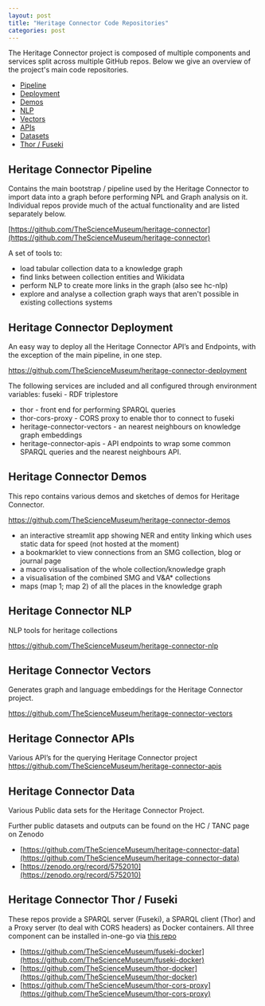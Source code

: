 ```yaml
---
layout: post
title: "Heritage Connector Code Repositories"
categories: post
---
```


The Heritage Connector project is composed of multiple components and services split across multiple GitHub repos. Below we give an overview of the project's main code repositories.

* [Pipeline](#pipeline)
* [Deployment](#deployment) 
* [Demos](#demos)
* [NLP](#nlp) 
* [Vectors](#vectors)
* [APIs](#apis)
* [Datasets](#datasets)
* [Thor / Fuseki](#fuseki)

## <a name="pipeline"></a>Heritage Connector Pipeline

Contains the main bootstrap / pipeline used by the Heritage Connector to import data into a graph before performing NPL and Graph analysis on it. Individual repos provide much of the actual functionality and are listed separately below.

[https://github.com/TheScienceMuseum/heritage-connector](https://github.com/TheScienceMuseum/heritage-connector)

A set of tools to:

- load tabular collection data to a knowledge graph
- find links between collection entities and Wikidata
- perform NLP to create more links in the graph (also see hc-nlp)
- explore and analyse a collection graph ways that aren't possible in existing collections systems

## <a name="deployment"></a>Heritage Connector Deployment 

An easy way to deploy all the Heritage Connector API’s and Endpoints, with the exception of the main pipeline, in one step.

https://github.com/TheScienceMuseum/heritage-connector-deployment

The following services are included and all configured through environment variables:
fuseki - RDF triplestore

- thor - front end for performing SPARQL queries
- thor-cors-proxy - CORS proxy to enable thor to connect to fuseki
- heritage-connector-vectors - an nearest neighbours on knowledge graph embeddings
- heritage-connector-apis - API endpoints to wrap some common SPARQL queries and the nearest neighbours API. 

## <a name="demos"></a>Heritage Connector Demos 

This repo contains various demos and sketches of demos for Heritage Connector. 

[https://github.com/TheScienceMuseum/heritage-connector-demos
](https://github.com/TheScienceMuseum/heritage-connector-demos
)

- an interactive streamlit app showing NER and entity linking which uses static data for speed (not hosted at the moment)
- a bookmarklet to view connections from an SMG collection, blog or journal page
- a macro visualisation of the whole collection/knowledge graph
- a visualisation of the combined SMG and V&A* collections
- maps (map 1; map 2) of all the places in the knowledge graph


## <a name="nlp"></a>Heritage Connector NLP 
NLP tools for heritage collections

[https://github.com/TheScienceMuseum/heritage-connector-nlp
](https://github.com/TheScienceMuseum/heritage-connector-nlp)

## <a name="vectors"></a>Heritage Connector Vectors
Generates graph and language embeddings for the Heritage Connector project.

[https://github.com/TheScienceMuseum/heritage-connector-vectors
](https://github.com/TheScienceMuseum/heritage-connector-vectors)

## <a name="apis"></a>Heritage Connector APIs
Various API’s for the querying Heritage Connector project
[https://github.com/TheScienceMuseum/heritage-connector-apis
](https://github.com/TheScienceMuseum/heritage-connector-apis)

## <a name="datasets"></a>Heritage Connector Data
Various Public data sets for the Heritage Connector Project.

Further public datasets and outputs can be found on the HC / TANC page on Zenodo 

* [https://github.com/TheScienceMuseum/heritage-connector-data](https://github.com/TheScienceMuseum/heritage-connector-data)
* [https://zenodo.org/record/5752010](https://zenodo.org/record/5752010)

## <a name="fuseki"></a>Heritage Connector Thor / Fuseki
These repos provide a SPARQL server (Fuseki), a SPARQL client (Thor) and a Proxy server (to deal with CORS headers)  as Docker containers. All three component can be installed in-one-go via [this repo](https://github.com/TheScienceMuseum/heritage-connector-deployment) 

* [https://github.com/TheScienceMuseum/fuseki-docker](https://github.com/TheScienceMuseum/fuseki-docker)
* [https://github.com/TheScienceMuseum/thor-docker](https://github.com/TheScienceMuseum/thor-docker)
* [https://github.com/TheScienceMuseum/thor-cors-proxy](https://github.com/TheScienceMuseum/thor-cors-proxy)